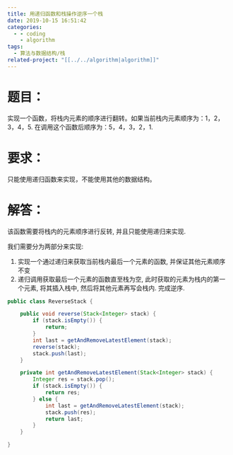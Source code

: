 ```yaml
---
title: 用递归函数和栈操作逆序一个栈
date: 2019-10-15 16:51:42
categories:
  - - coding
    - algorithm
tags:
  - 算法与数据结构/栈
related-project: "[[../../algorithm|algorithm]]"
---
```

# 题目：

实现一个函数，将栈内元素的顺序进行翻转。如果当前栈内元素顺序为：1，2，3，4，5. 在调用这个函数后顺序为：5，4，3，2，1.

# 要求：

只能使用递归函数来实现，不能使用其他的数据结构。

# 解答：

该函数需要将栈内的元素顺序进行反转, 并且只能使用递归来实现.

我们需要分为两部分来实现:

1.  实现一个通过递归来获取当前栈内最后一个元素的函数, 并保证其他元素顺序不变
2.  递归调用获取最后一个元素的函数直至栈为空, 此时获取的元素为栈内的第一个元素, 将其插入栈中, 然后将其他元素再写会栈内. 完成逆序.
```java
public class ReverseStack {

	public void reverse(Stack<Integer> stack) {
		if (stack.isEmpty()) {
			return;
		}
		int last = getAndRemoveLatestElement(stack);
		reverse(stack);
		stack.push(last);
	}

	private int getAndRemoveLatestElement(Stack<Integer> stack) {
		Integer res = stack.pop();
		if (stack.isEmpty()) {
			return res;
		} else {
			int last = getAndRemoveLatestElement(stack);
			stack.push(res);
			return last;
		}
	}

}
```

